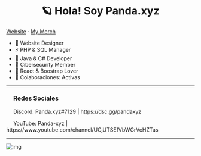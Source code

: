<h1 align="center"> 🪐 Hola! Soy Panda.xyz </h1>

[Website](https://im-pandaa.netlify.app/) · [My Merch](https://pandaxyz-merch.glitch.me/)
 
- 🛫 Website Designer
- ⚡ PHP  & SQL Manager
- 🍷 Java & C# Developer
- 🐍 Cibersecurity Member
- 🌵 React & Boostrap Lover
- 🤩 Colaboraciones: Activas
---

<h3><img src="https://emoji.gg/assets/emoji/1343-arrowright.png" height="15px"> Redes Sociales </h3>
<div> </div>
<p><img src="https://emoji.gg/assets/emoji/7953-discord-lex.png" height="15px"> Discord: Panda.xyz#7129 | https://dsc.gg/pandaxyz </p>
<div> </div>
<p><img src="https://emoji.gg/assets/emoji/7158-youtube-lex.png" height="15px"> YouTube: Panda-xyz | https://www.youtube.com/channel/UCjUTSEfVbWGrVcHZTas
  
  ---
  
  ![img](https://i.imgur.com/goyNeDl.jpg)
